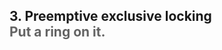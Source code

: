 <h2>3. Preemptive exclusive locking <br/> <span style="color:rgb(99,99,99)">Put a ring on it.</span></h2>